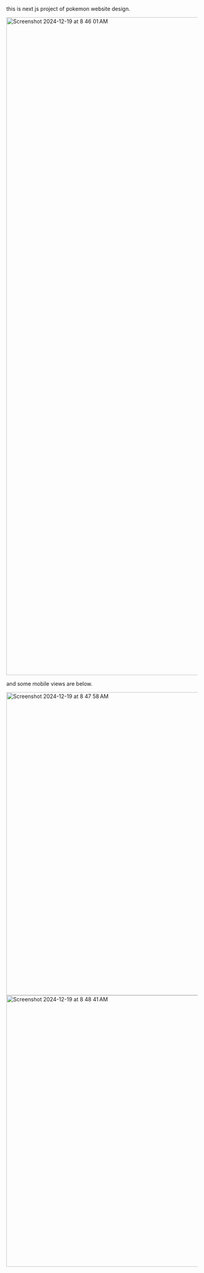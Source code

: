 this is next js project of pokemon website design.



<img width="1728" alt="Screenshot 2024-12-19 at 8 46 01 AM" src="https://github.com/user-attachments/assets/6f4a18f5-df4e-4811-b011-5342cc64b22f" />

and some mobile views are below.

<img width="796" alt="Screenshot 2024-12-19 at 8 47 58 AM" src="https://github.com/user-attachments/assets/0e3f638d-be5b-4132-800a-0492f0428262" />

<img width="713" alt="Screenshot 2024-12-19 at 8 48 41 AM" src="https://github.com/user-attachments/assets/b973869f-90dd-421e-8f74-a4afc85fe77c" />






